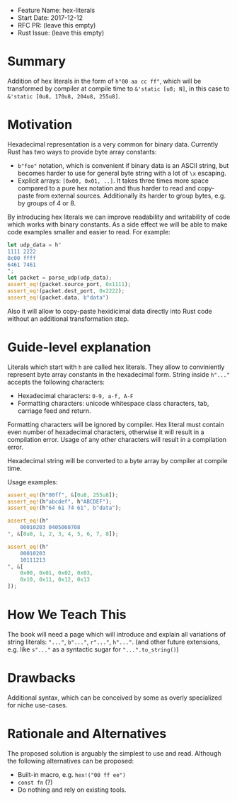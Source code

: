 ﻿- Feature Name: hex-literals
- Start Date: 2017-12-12
- RFC PR: (leave this empty)
- Rust Issue: (leave this empty)

# Summary
[summary]: #summary

Addition of hex literals in the form of `h"00 aa cc ff"`, which will be
transformed by compiler at compile time to `&'static [u8; N]`, in this case to
`&'static [0u8, 170u8, 204u8, 255u8]`.

# Motivation
[motivation]: #motivation

Hexadecimal representation is a very common for binary data. Currently Rust has
two ways to provide byte array constants:
- `b"foo"` notation, which is convenient if binary data is an ASCII string,
but becomes harder to use for general byte string with a lot of `\x` escaping.
- Explicit arrays: `[0x00, 0x01, ..]`. It takes three times more
space compared to a pure hex notation and thus harder to read and copy-paste
from external sources. Additionally its harder to group bytes, e.g. by groups
of 4 or 8.

By introducing hex literals we can improve readability and writability of code which
works with binary constants. As a side effect we will be able to make code
examples smaller and easier to read. For example:

```Rust
let udp_data = h"
1111 2222
0c00 ffff
6461 7461
";
let packet = parse_udp(udp_data);
assert_eq!(packet.source_port, 0x1111);
assert_eq!(packet.dest_port, 0x2222);
assert_eq!(packet.data, b"data")
```

Also it will allow to copy-paste hexidicimal data directly into Rust code without
an additional transformation step.

# Guide-level explanation
[guide-level-explanation]: #guide-level-explanation

Literals which start with `h` are called hex literals. They allow to
conviniently represent byte array constants in the hexadecimal form. String
inside `h"..."` accepts the following characters:

- Hexadecimal characters: `0-9, a-f, A-F`
- Formatting characters: unicode whitespace class characters, tab, carriage feed and return.

Formatting characters will be ignored by compiler. Hex literal must contain even
number of hexadecimal characters, otherwise it will result in a compilation
error. Usage of any other characters will result in a compilation error.

Hexadecimal string will be converted to a byte array by compiler at compile time.

Usage examples:
```Rust
assert_eq!(h"00ff", &[0u8, 255u8]);
assert_eq!(h"abcdef", h"ABCDEF");
assert_eq!(h"64 61 74 61", b"data");

assert_eq!(h"
    00010203 0405060708
", &[0u8, 1, 2, 3, 4, 5, 6, 7, 8]);

assert_eq!(h"
    00010203
    10111213
", &[
    0x00, 0x01, 0x02, 0x03,
    0x10, 0x11, 0x12, 0x13
]);
```


# How We Teach This
[how-we-teach-this]: #how-we-teach-this
The book will need a page which will introduce and explain all variations of
string literals: `"..."`, `b"..."`, `r"..."`, `h"..."`. (and other future
extensions, e.g. like `s"..."` as a syntactic sugar for `"...".to_string()`)

# Drawbacks
[drawbacks]: #drawbacks

Additional syntax, which can be conceived by some as overly specialized for
niche use-cases.

# Rationale and Alternatives
[alternatives]: #alternatives

The proposed solution is arguably the simplest to use and read. Although
the following alternatives can be proposed:

- Built-in macro, e.g. `hex!("00 ff ee")`
- `const fn` (?)
- Do nothing and rely on existing tools.
